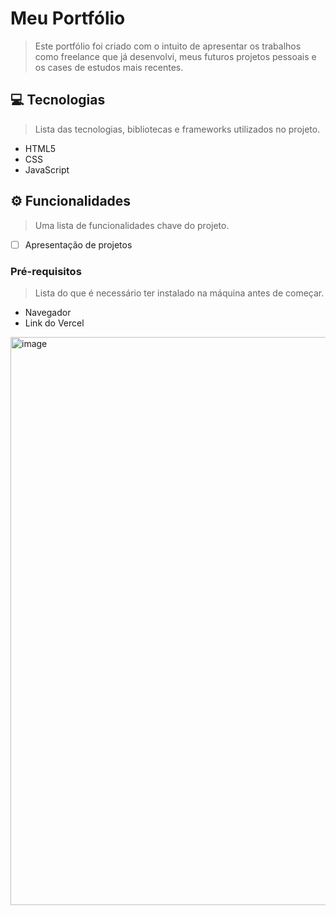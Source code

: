 # Meu Portfólio
> Este portfólio foi criado com o intuito de apresentar os trabalhos como freelance que já desenvolvi, meus futuros projetos pessoais e os cases de estudos mais recentes.

## 💻 Tecnologias
> Lista das tecnologias, bibliotecas e frameworks utilizados no projeto.
* HTML5
* CSS
* JavaScript

## ⚙️ Funcionalidades
> Uma lista de funcionalidades chave do projeto.
* [ ] Apresentação de projetos


### Pré-requisitos
> Lista do que é necessário ter instalado na máquina antes de começar.
* Navegador
* Link do Vercel

<img width="1899" height="909" alt="image" src="https://github.com/user-attachments/assets/9e11f15f-4d79-4fb8-8f04-5fde7f9f2852" />

